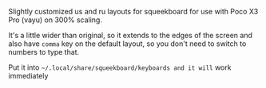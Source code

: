 Slightly customized us and ru layouts for squeekboard for use with Poco X3 Pro (vayu) on 300% scaling.

It's a little wider than original, so it extends to the edges of the screen and also have `comma` key on the default layout, so you don't need to switch to numbers to type that.

Put it into `~/.local/share/squeekboard/keyboards and it will` work immediately
